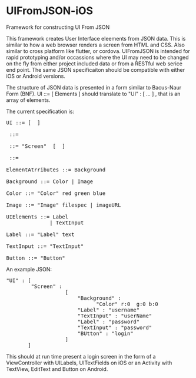 # UIFromJSON-iOS
Framework for constructing UI From JSON

This framework creates User Interface eleements from JSON data. This is similar to how a web browser renders a screen from HTML and CSS. Also similar to cross platform like flutter, or cordova. UIFromJSON is intended for rapid prototyping and/or occassions where the UI may need to be changed on the fly from either project included data or from a RESTful web serice end point. The same JSON specificaiton should be compatible with either iOS or Android versions.

The structure of JSON data is presented in a form similar to Bacus-Naur Form (BNF). UI ::= [ Elements ] should translate to "UI" : [ ... ] , that is an array of elements.

The current specification is:

<pre>
UI ::= [ <Elements> ]

<Elements> ::= <Screen> 

<Screen> ::= "Screen" <ScreenAttributes> [ <UIElements> ]

<ScreenAttributes> ::= 

ElementAtrributes ::= Background            

Background ::= Color | Image

Color ::= "Color" red green blue

Image ::= "Image" filespec | imageURL

UIElements ::= Label 
              | TextInput

Label ::= "Label" text

TextInput ::= "TextInput" 

Button ::= "Button"
</pre>

An example JSON:

<pre>
"UI" : [ 
        "Screen" : 
                   [
                       "Background" : 
                             "Color" r:0  g:0 b:0
                       "Label" : "username"
                       "TextInput" : "userName"
                       "Label" : "password"
                       "TextInput" : "password"
                       "BUtton" : "login"
                   ]
       ]
</pre>


This should at run time present a login screen in the form of a ViewController with UILabels, UITextFields on iOS or an Activity with TextView, EditText and Button on Android.



